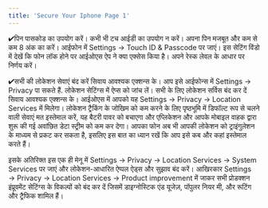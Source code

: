 ```yaml
---
title: 'Secure Your Iphone Page 1'
---
```


✔पिन पासकोड का उपयोग करें। कभी भी टच आईडी का उपयोग न करें। अपना पिन मजबूत और कम से कम 8 अंक का करें। आईफोन में Settings → Touch ID & Passcode पर जाएं। इस सेटिंग विंडो में देखें कि फोन लॉक होने पर आईओएस ऐप ने क्या एक्सेस किया है। अपने रेस्क लेवल के आधार पर निर्णय करें।

✔सभी की लोकेशन सेवाएं बंद करें सिवाय आवश्यक एक्शन्स के। आप इसे आईफोन्स में Settings → Privacy पा सकते हैं. लोकेशन सेटिंग्स में ऐप्स को जांच लें। सभी के लिए लोकेशन सर्विस बंद कर दें सिवाय आवश्यक एक्शन्स के। आईओएस में आपको यह Settings → Privacy → Location Services में मिलेगा। लोकेशन ट्रैकिंग के जोखिम को कम करने के लिए पृष्ठभूमि में डिफॉल्ट रूप से चलने वाली सेवाएं मत इस्तेमाल करें, यह बैटरी पावर को बचाएगा और एप्लिकेशन और आपके मोबाइल वाहक द्वारा शुरू की गई अवांछित डेटा स्ट्रीम को कम कर देगा। आपका फोन अब भी आपकी लोकेशन को ट्राइंगुलेशन के माध्यम से प्रकट कर सकता है, इसलिए इस बात का ध्यान रखें कि आप इसे कब और कहां इस्तेमाल करते हैं।

इसके अतिरिक्त इस एक ही मेनू में Settings → Privacy → Location Services → System Services पर जाएं और लोकेशन-आधारित ऐप्पल ऐड्स और सुझाव बंद करें। आखिरकार Settings → Privacy → Location Services → Product improvement में जाकर सभी प्रोडक्शन इंप्रूवमेंट सेटिंग्स के विकल्पों को बंद कर दें जिसमें डाइग्नोस्टिक एंड यूजेज़, पॉपुलर नियर मी, और रूटिंग और ट्रैफिक शामिल हैं।


